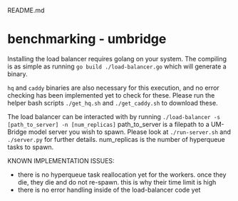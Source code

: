 README.md

# benchmarking - umbridge

Installing the load balancer requires golang on your system. The compiling is as simple as running `go build ./load-balancer.go` which will generate a binary.

`hq` and `caddy` binaries are also necessary for this execution, and no error checking has been implemented yet to check for these. Please run the helper bash scripts `./get_hq.sh` and `./get_caddy.sh` to download these.


The load balancer can be interacted with by running `./load-balancer -s [path_to_server] -n [num_replicas]`
	path_to_server is a filepath to a UM-Bridge model server you wish to spawn. Please look at `./run-server.sh` and `./server.py` for further details.
	num_replicas is the number of hyperqueue tasks to spawn.


KNOWN IMPLEMENTATION ISSUES:
- there is no hyperqueue task reallocation yet for the workers. once they die, they die and do not re-spawn. this is why their time limit is high
- there is no error handling inside of the load-balancer code yet

